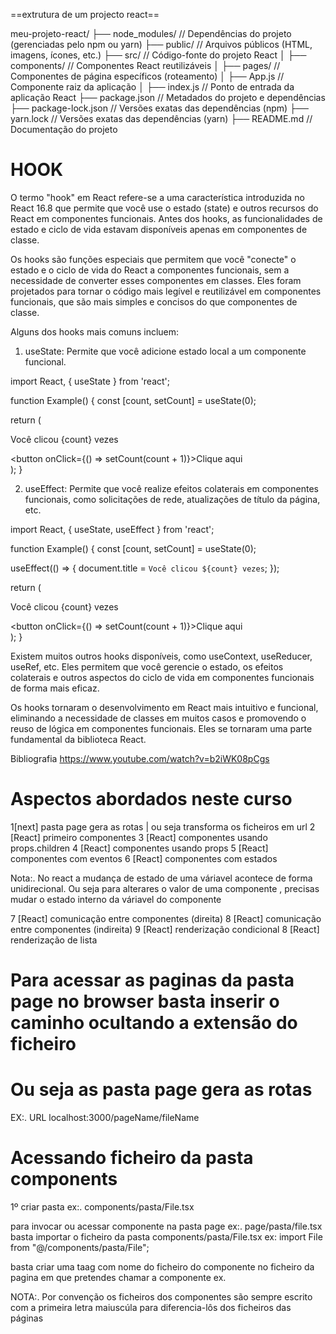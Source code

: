 ==extrutura de um projecto react==

meu-projeto-react/
  ├── node_modules/           // Dependências do projeto (gerenciadas pelo npm ou yarn)
  ├── public/                 // Arquivos públicos (HTML, imagens, ícones, etc.)
  ├── src/                    // Código-fonte do projeto React
  │   ├── components/         // Componentes React reutilizáveis
  │   ├── pages/              // Componentes de página específicos (roteamento)
  │   ├── App.js              // Componente raiz da aplicação
  │   ├── index.js            // Ponto de entrada da aplicação React
  ├── package.json            // Metadados do projeto e dependências
  ├── package-lock.json       // Versões exatas das dependências (npm)
  ├── yarn.lock               // Versões exatas das dependências (yarn)
  ├── README.md               // Documentação do projeto
 
 # HOOK 

 O termo "hook" em React refere-se a uma característica introduzida no React 16.8 que permite que você use o estado (state) e outros recursos do React em componentes funcionais. Antes dos hooks, as funcionalidades de estado e ciclo de vida estavam disponíveis apenas em componentes de classe.

Os hooks são funções especiais que permitem que você "conecte" o estado e o ciclo de vida do React a componentes funcionais, sem a necessidade de converter esses componentes em classes. Eles foram projetados para tornar o código mais legível e reutilizável em componentes funcionais, que são mais simples e concisos do que componentes de classe.

Alguns dos hooks mais comuns incluem:

1. useState: Permite que você adicione estado local a um componente funcional.

import React, { useState } from 'react';

function Example() {
  const [count, setCount] = useState(0);

  return (
    <div>
      <p>Você clicou {count} vezes</p>
      <button onClick={() => setCount(count + 1)}>Clique aqui</button>
    </div>
  );
}


2. useEffect: Permite que você realize efeitos colaterais em componentes funcionais, como solicitações de rede, atualizações de título da página, etc.

import React, { useState, useEffect } from 'react';

function Example() {
  const [count, setCount] = useState(0);

  useEffect(() => {
    document.title = `Você clicou ${count} vezes`;
  });

  return (
    <div>
      <p>Você clicou {count} vezes</p>
      <button onClick={() => setCount(count + 1)}>Clique aqui</button>
    </div>
  );
}


Existem muitos outros hooks disponíveis, como useContext, useReducer, useRef, etc. Eles permitem que você gerencie o estado, os efeitos colaterais e outros aspectos do ciclo de vida em componentes funcionais de forma mais eficaz.

Os hooks tornaram o desenvolvimento em React mais intuitivo e funcional, eliminando a necessidade de classes em muitos casos e promovendo o reuso de lógica em componentes funcionais. Eles se tornaram uma parte fundamental da biblioteca React.

Bibliografia 
https://www.youtube.com/watch?v=b2iWK08pCgs

 # Aspectos abordados neste curso

 1[next] pasta page gera as rotas | ou seja transforma os ficheiros em url 
 2 [React] primeiro componentes
 3 [React]  componentes usando props.children
 4 [React]  componentes usando props
 5 [React]  componentes com eventos 
 6 [React]  componentes com estados
  
   Nota:. No react a mudança de estado de uma váriavel acontece de forma unidirecional. 
   Ou seja para alterares o valor de uma componente , precisas mudar o estado interno da váriavel do componente
          

 7 [React]  comunicação entre componentes (direita)
 8 [React]  comunicação entre componentes (indireita)
 9 [React]  renderização condicional 
 8 [React]  renderização de lista  



 # Para acessar as paginas da pasta page no browser  basta inserir o  caminho ocultando a extensão do ficheiro 
 # Ou seja as pasta page gera as rotas
 EX:. URL  localhost:3000/pageName/fileName 

 # Acessando ficheiro da pasta  components

 1º criar pasta ex:. components/pasta/File.tsx
 
 para invocar ou acessar componente na pasta page ex:. page/pasta/file.tsx
 basta importar o ficheiro da pasta components/pasta/File.tsx 
 ex: import File from "@/components/pasta/File"; 

 basta criar uma taag com nome do ficheiro do componente no ficheiro da pagina em que pretendes chamar a componente
 ex. <File />

 NOTA:. Por convenção os ficheiros dos componentes são sempre escrito com a primeira letra maiuscúla 
        para diferencia-lôs dos ficheiros das páginas 


     

